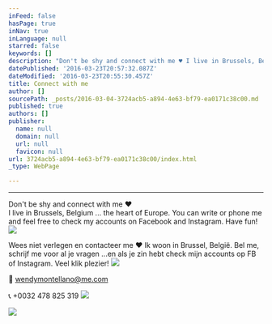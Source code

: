 ```yaml
---
inFeed: false
hasPage: true
inNav: true
inLanguage: null
starred: false
keywords: []
description: "Don't be shy and connect with me ♥ I live in Brussels, Belgium ... the heart of Europe. You can write or phone me and feel free to check my accounts on Facebook and Instagram. Have fun!"
datePublished: '2016-03-23T20:57:32.087Z'
dateModified: '2016-03-23T20:55:30.457Z'
title: Connect with me
author: []
sourcePath: _posts/2016-03-04-3724acb5-a894-4e63-bf79-ea0171c38c00.md
published: true
authors: []
publisher:
  name: null
  domain: null
  url: null
  favicon: null
url: 3724acb5-a894-4e63-bf79-ea0171c38c00/index.html
_type: WebPage

---
```

****

Don't be shy and connect with me ♥   
I live in Brussels, Belgium ... the heart of Europe. You can write or phone me and feel free to check my accounts on Facebook and Instagram. Have fun!
![](https://the-grid-user-content.s3-us-west-2.amazonaws.com/e66a3004-79e4-4326-91b6-415fdbb36413.jpg)

Wees niet verlegen en contacteer me ♥                                                                Ik
woon in Brussel, België. Bel me, schrijf me voor al je vragen ...en als
je zin hebt check mijn accounts op FB of Instagram. Veel klik plezier!  ![](https://the-grid-user-content.s3-us-west-2.amazonaws.com/302493f7-af5d-4317-b8da-6416a6afb660.jpg)

💌 wendymontellano@me.com

📞 +0032 478 825 319
![](https://s3-us-west-2.amazonaws.com/the-grid-img/p/5a413b82b6b9513efce20ce945f93e9448e8ec71.png)

[][0]
![](https://the-grid-user-content.s3-us-west-2.amazonaws.com/f360727a-6c5a-4cfb-a75d-159d85c43157.png)

[0]: https://twitter.com/goldenpineappel?lang=nl